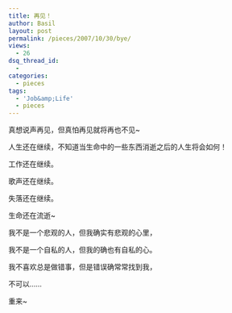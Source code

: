 ```yaml
---
title: 再见！
author: Basil
layout: post
permalink: /pieces/2007/10/30/bye/
views:
  - 26
dsq_thread_id:
  - 
categories:
  - pieces
tags:
  - 'Job&amp;Life'
  - pieces
---
```

真想说声再见，但真怕再见就将再也不见~

人生还在继续，不知道当生命中的一些东西消逝之后的人生将会如何！

工作还在继续。

歌声还在继续。

失落还在继续。

生命还在流逝~

我不是一个悲观的人，但我确实有悲观的心里，

我不是一个自私的人，但我的确也有自私的心。

我不喜欢总是做错事，但是错误确常常找到我，

不可以……　

重来~